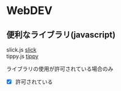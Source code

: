 # WebDEV

## 便利なライブラリ(javascript)
slick.js  [slick](https://kenwheeler.github.io/slick/)  
tippy.js [tippy](https://atomiks.github.io/tippyjs/)

ライブラリの使用が許可されている場合のみ
- [x] 許可されている
